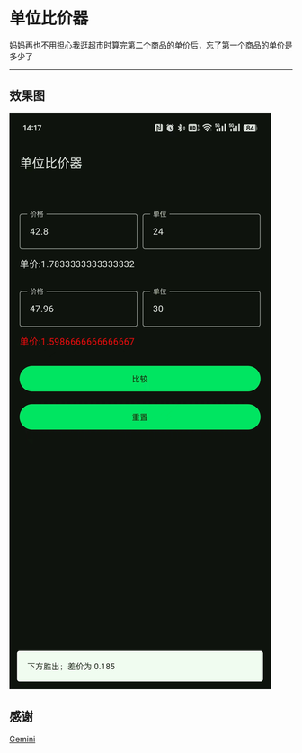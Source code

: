 # 单位比价器

妈妈再也不用担心我逛超市时算完第二个商品的单价后，忘了第一个商品的单价是多少了

---

## 效果图

![无糖可乐价格](./img/1.jpg)

## 感谢

[Gemini](https://gemini.google.com/)